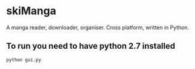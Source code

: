 skiManga
========

A manga reader,  downloader, organiser. Cross platform, written in Python.

## To run you need to have python 2.7 installed
`python gui.py`


